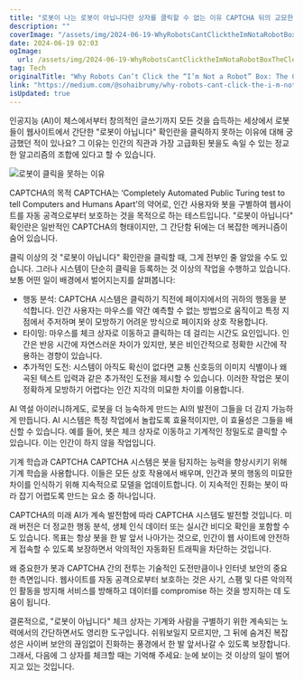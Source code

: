 ```yaml
---
title: "로봇이 나는 로봇이 아닙니다란 상자를 클릭할 수 없는 이유 CAPTCHA 뒤의 교묘한 속임수"
description: ""
coverImage: "/assets/img/2024-06-19-WhyRobotsCantClicktheImNotaRobotBoxTheCleverTrickBehindCAPTCHA_0.png"
date: 2024-06-19 02:03
ogImage:
  url: /assets/img/2024-06-19-WhyRobotsCantClicktheImNotaRobotBoxTheCleverTrickBehindCAPTCHA_0.png
tag: Tech
originalTitle: "Why Robots Can’t Click the “I’m Not a Robot” Box: The Clever Trick Behind CAPTCHA"
link: "https://medium.com/@sohaibrumy/why-robots-cant-click-the-i-m-not-a-robot-box-the-clever-trick-behind-captcha-11337ce1babf"
isUpdated: true
---
```


인공지능 (AI)이 체스에서부터 창의적인 글쓰기까지 모든 것을 습득하는 세상에서 로봇들이 웹사이트에서 간단한 "로봇이 아닙니다" 확인란을 클릭하지 못하는 이유에 대해 궁금했던 적이 있나요? 그 이유는 인간의 직관과 가장 고급화된 봇을도 속일 수 있는 정교한 알고리즘의 조합에 있다고 할 수 있습니다.

![로봇이 클릭을 못하는 이유](/assets/img/2024-06-19-WhyRobotsCantClicktheImNotaRobotBoxTheCleverTrickBehindCAPTCHA_0.png)

CAPTCHA의 목적
CAPTCHA는 ‘Completely Automated Public Turing test to tell Computers and Humans Apart’의 약어로, 인간 사용자와 봇을 구별하여 웹사이트를 자동 공격으로부터 보호하는 것을 목적으로 하는 테스트입니다. "로봇이 아닙니다" 확인란은 일반적인 CAPTCHA의 형태이지만, 그 간단함 뒤에는 더 복잡한 메커니즘이 숨어 있습니다.

클릭 이상의 것
"로봇이 아닙니다" 확인란을 클릭할 때, 그게 전부인 줄 알았을 수도 있습니다. 그러나 시스템이 단순히 클릭을 등록하는 것 이상의 작업을 수행하고 있습니다. 보통 어떤 일이 배경에서 벌어지는지를 살펴봅니다:

<div class="content-ad"></div>

- 행동 분석: CAPTCHA 시스템은 클릭하기 직전에 페이지에서의 귀하의 행동을 분석합니다. 인간 사용자는 마우스를 약간 예측할 수 없는 방법으로 움직이고 특정 지점에서 주저하며 봇이 모방하기 어려운 방식으로 페이지와 상호 작용합니다.
- 타이밍: 마우스를 체크 상자로 이동하고 클릭하는 데 걸리는 시간도 요인입니다. 인간은 반응 시간에 자연스러운 차이가 있지만, 봇은 비인간적으로 정확한 시간에 작용하는 경향이 있습니다.
- 추가적인 도전: 시스템이 아직도 확신이 없다면 교통 신호등의 이미지 식별이나 왜곡된 텍스트 입력과 같은 추가적인 도전을 제시할 수 있습니다. 이러한 작업은 봇이 정확하게 모방하기 어렵다는 인간 지각의 미묘한 차이를 이용합니다.

AI 역설
아이러니하게도, 로봇을 더 능숙하게 만드는 AI의 발전이 그들을 더 감지 가능하게 만듭니다. AI 시스템은 특정 작업에서 놀랍도록 효율적이지만, 이 효율성은 그들을 배신할 수 있습니다. 예를 들어, 봇은 체크 상자로 이동하고 기계적인 정밀도로 클릭할 수 있습니다. 이는 인간이 하지 않을 작업입니다.

기계 학습과 CAPTCHA
CAPTCHA 시스템은 봇을 탐지하는 능력을 향상시키기 위해 기계 학습을 사용합니다. 이들은 모든 상호 작용에서 배우며, 인간과 봇의 행동의 미묘한 차이를 인식하기 위해 지속적으로 모델을 업데이트합니다. 이 지속적인 진화는 봇이 따라 잡기 어렵도록 만드는 요소 중 하나입니다.

CAPTCHA의 미래
AI가 계속 발전함에 따라 CAPTCHA 시스템도 발전할 것입니다. 미래 버전은 더 정교한 행동 분석, 생체 인식 데이터 또는 실시간 비디오 확인을 포함할 수도 있습니다. 목표는 항상 봇을 한 발 앞서 나아가는 것으로, 인간이 웹 사이트에 안전하게 접속할 수 있도록 보장하면서 악의적인 자동화된 트래픽을 차단하는 것입니다.

<div class="content-ad"></div>

왜 중요한가
봇과 CAPTCHA 간의 전투는 기술적인 도전만큼이나 인터넷 보안의 중요한 측면입니다. 웹사이트를 자동 공격으로부터 보호하는 것은 사기, 스팸 및 다른 악의적인 활동을 방지해 서비스를 방해하고 데이터를 compromise 하는 것을 방지하는 데 도움이 됩니다.

결론적으로, "로봇이 아닙니다" 체크 상자는 기계와 사람을 구별하기 위한 계속되는 노력에서의 간단하면서도 영리한 도구입니다. 쉬워보일지 모르지만, 그 뒤에 숨겨진 복잡성은 사이버 보안의 끊임없이 진화하는 풍경에서 한 발 앞서나갈 수 있도록 보장합니다. 그래서, 다음에 그 상자를 체크할 때는 기억해 주세요: 눈에 보이는 것 이상의 일이 벌어지고 있는 것입니다.
